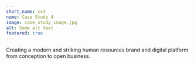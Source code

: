 ```yaml
---
short_name: cs4
name: Case Study 4
image: case_study_image.jpg
alt: Some alt text
featured: true
---
```

Creating a modern and striking human resources brand and digital platform from conception to open business.
